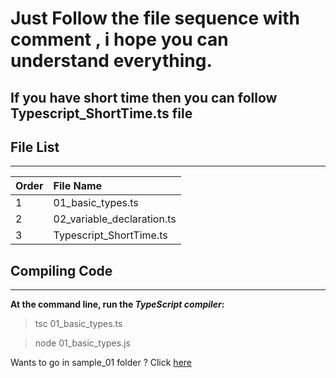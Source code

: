 # Just Follow the file sequence with comment , i hope you can understand everything.
## If you have short time then you can follow Typescript_ShortTime.ts file 

## File List
----------------------------------

| Order         | File Name                    | 
| ------------- |:---------------------------  | 
| 1             | 01_basic_types.ts            | 
| 2             | 02_variable_declaration.ts   | 
| 3             | Typescript_ShortTime.ts      | 





## Compiling Code
--------------------------

**At the command line, run the _TypeScript compiler_:**

> tsc 01_basic_types.ts

> node 01_basic_types.js


Wants to go in sample_01 folder ? Click  [here](/sample_01)


